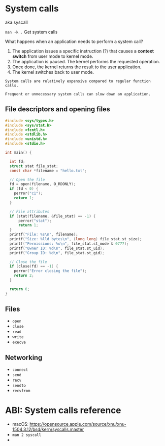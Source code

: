 # System calls

aka syscall

`man -k .`  Get system calls

What happens when an application needs to perform a system call?
1. The application issues a specific instruction (?) that causes a **context switch** from user mode to kernel mode.
2. The application is paused. The kernel performs the requested operation.
3. Once done, the kernel returns the result to the user application.
4. The kernel switches back to user mode.

~~~admonish warning title="Expensive"
System calls are relatively expensive compared to regular function calls.

Frequent or unnecessary system calls can slow down an application.
~~~

## File descriptors and opening files

```c
#include <sys/types.h>
#include <sys/stat.h>
#include <fcntl.h>
#include <stdlib.h>
#include <unistd.h>
#include <stdio.h>

int main() {

  int fd;
  struct stat file_stat;
  const char *filename = "hello.txt";

  // Open the file
  fd = open(filename, O_RDONLY);
  if (fd < 0) {
    perror("c1");
    return 1;
  }

  // File attributes
  if (stat(filename, &file_stat) == -1) {
      perror("stat");
      return 1;
  }
  printf("File: %s\n", filename);
  printf("Size: %lld bytes\n", (long long) file_stat.st_size);
  printf("Permissions: %o\n", file_stat.st_mode & 0777);
  printf("Owner ID: %d\n", file_stat.st_uid);
  printf("Group ID: %d\n", file_stat.st_gid);

  // Close the file
  if (close(fd) == -1) {
    perror("Error closing the file");
    return 2;
  }

  return 0;  
}
```

## Files
- `open`
- `close`
- `read`
- `write`
- `execve`

## Networking
- `connect`
- `send`
- `recv`
- `sendto`
- `recvfrom`

# ABI: System calls reference

- macOS: https://opensource.apple.com/source/xnu/xnu-1504.3.12/bsd/kern/syscalls.master
- `man 2 syscall`
- 
